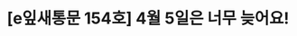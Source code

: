 ---
href: 'https://stib.ee/4fB3#new_tab'
title: '[e잎새통문 154호] 4월 5일은 너무 늦어요!'
img: '/_assets/154.jpg'
---